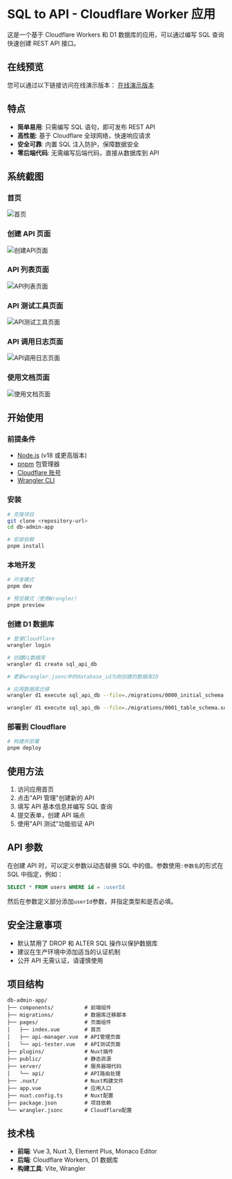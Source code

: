 # SQL to API - Cloudflare Worker 应用

这是一个基于 Cloudflare Workers 和 D1 数据库的应用，可以通过编写 SQL 查询快速创建 REST API 接口。

## 在线预览

您可以通过以下链接访问在线演示版本：
[在线演示版本](https://123406.xyz)

## 特点

- **简单易用**: 只需编写 SQL 语句，即可发布 REST API
- **高性能**: 基于 Cloudflare 全球网络，快速响应请求
- **安全可靠**: 内置 SQL 注入防护，保障数据安全
- **零后端代码**: 无需编写后端代码，直接从数据库到 API

## 系统截图

### 首页

![首页](./images/首页.png)

### 创建 API 页面

![创建API页面](./images/创建API页面.png)

### API 列表页面

![API列表页面](./images/API列表页面.png)

### API 测试工具页面

![API测试工具页面](./images/API测试工具页面.png)

### API 调用日志页面

![API调用日志页面](./images/API调用日志页面.png)

### 使用文档页面

![使用文档页面](./images/使用文档页面.png)

## 开始使用

### 前提条件

- [Node.js](https://nodejs.org/) (v18 或更高版本)
- [pnpm](https://pnpm.io/) 包管理器
- [Cloudflare 账号](https://dash.cloudflare.com/sign-up)
- [Wrangler CLI](https://developers.cloudflare.com/workers/wrangler/install-and-update/)

### 安装

```bash
# 克隆项目
git clone <repository-url>
cd db-admin-app

# 安装依赖
pnpm install
```

### 本地开发

```bash
# 开发模式
pnpm dev

# 预览模式（使用Wrangler）
pnpm preview
```

### 创建 D1 数据库

```bash
# 登录Cloudflare
wrangler login

# 创建D1数据库
wrangler d1 create sql_api_db

# 更新wrangler.jsonc中的database_id为刚创建的数据库ID

# 应用数据库迁移
wrangler d1 execute sql_api_db --file=./migrations/0000_initial_schema.sql

wrangler d1 execute sql_api_db --file=./migrations/0001_table_schema.sql
```

### 部署到 Cloudflare

```bash
# 构建并部署
pnpm deploy
```

## 使用方法

1. 访问应用首页
2. 点击"API 管理"创建新的 API
3. 填写 API 基本信息并编写 SQL 查询
4. 提交表单，创建 API 端点
5. 使用"API 测试"功能验证 API

## API 参数

在创建 API 时，可以定义参数以动态替换 SQL 中的值。参数使用`:参数名`的形式在 SQL 中指定，例如：

```sql
SELECT * FROM users WHERE id = :userId
```

然后在参数定义部分添加`userId`参数，并指定类型和是否必填。

## 安全注意事项

- 默认禁用了 DROP 和 ALTER SQL 操作以保护数据库
- 建议在生产环境中添加适当的认证机制
- 公开 API 无需认证，请谨慎使用

## 项目结构

```
db-admin-app/
├── components/          # 前端组件
├── migrations/          # 数据库迁移脚本
├── pages/               # 页面组件
│   ├── index.vue        # 首页
│   ├── api-manager.vue  # API管理页面
│   └── api-tester.vue   # API测试页面
├── plugins/             # Nuxt插件
├── public/              # 静态资源
├── server/              # 服务器端代码
│   └── api/             # API路由处理
├── .nuxt/               # Nuxt构建文件
├── app.vue              # 应用入口
├── nuxt.config.ts       # Nuxt配置
├── package.json         # 项目依赖
└── wrangler.jsonc       # Cloudflare配置
```

## 技术栈

- **前端**: Vue 3, Nuxt 3, Element Plus, Monaco Editor
- **后端**: Cloudflare Workers, D1 数据库
- **构建工具**: Vite, Wrangler
